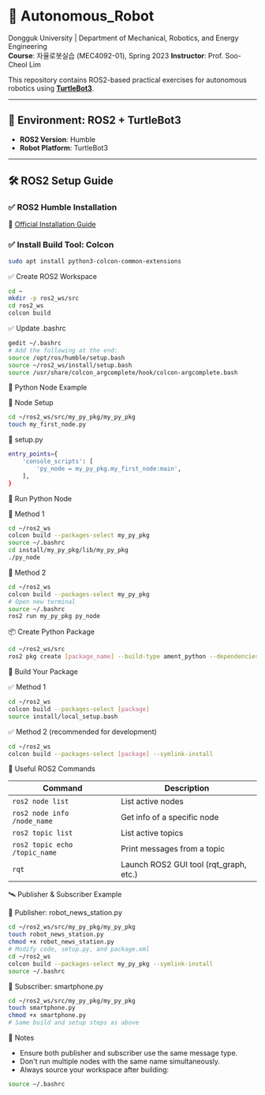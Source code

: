 # 🤖 Autonomous_Robot

Dongguk University | Department of Mechanical, Robotics, and Energy Engineering  
**Course**: 자율로봇실습 (MEC4092-01), Spring 2023
**Instructor**: Prof. Soo-Cheol Lim

This repository contains ROS2-based practical exercises for autonomous robotics using [**TurtleBot3**](https://emanual.robotis.com/docs/en/platform/turtlebot3/overview/).

---

## 🧱 Environment: ROS2 + TurtleBot3

- **ROS2 Version**: Humble
- **Robot Platform**: TurtleBot3

---

## 🛠️ ROS2 Setup Guide

### ✅ ROS2 Humble Installation
📄 [Official Installation Guide](https://docs.ros.org/en/humble/Installation/Ubuntu-Install-Debians.html)

### ✅ Install Build Tool: Colcon

```bash
sudo apt install python3-colcon-common-extensions
```

✅ Create ROS2 Workspace

```bash
cd ~
mkdir -p ros2_ws/src
cd ros2_ws
colcon build
```

✅ Update .bashrc

```bash
gedit ~/.bashrc
# Add the following at the end:
source /opt/ros/humble/setup.bash
source ~/ros2_ws/install/setup.bash
source /usr/share/colcon_argcomplete/hook/colcon-argcomplete.bash
```

🐍 Python Node Example

📁 Node Setup

```bash
cd ~/ros2_ws/src/my_py_pkg/my_py_pkg
touch my_first_node.py
```

🔧 setup.py

```bash
entry_points={
    'console_scripts': [
        'py_node = my_py_pkg.my_first_node:main',
    ],
}
```

🚀 Run Python Node

🔹 Method 1

```bash
cd ~/ros2_ws
colcon build --packages-select my_py_pkg
source ~/.bashrc
cd install/my_py_pkg/lib/my_py_pkg
./py_node
```

🔹 Method 2

```bash
cd ~/ros2_ws
colcon build --packages-select my_py_pkg
# Open new terminal
source ~/.bashrc
ros2 run my_py_pkg py_node
```

📦 Create Python Package

```bash
cd ~/ros2_ws/src
ros2 pkg create [package_name] --build-type ament_python --dependencies rclpy
```

🧪 Build Your Package

✅ Method 1

```bash
cd ~/ros2_ws
colcon build --packages-select [package]
source install/local_setup.bash
```

✅ Method 2 (recommended for development)

```bash
cd ~/ros2_ws
colcon build --packages-select [package] --symlink-install
```

🧰 Useful ROS2 Commands


| Command                       | Description                             |
| ----------------------------- | --------------------------------------- |
| `ros2 node list`              | List active nodes                       |
| `ros2 node info /node_name`   | Get info of a specific node             |
| `ros2 topic list`             | List active topics                      |
| `ros2 topic echo /topic_name` | Print messages from a topic             |
| `rqt`                         | Launch ROS2 GUI tool (rqt\_graph, etc.) |


🛰️ Publisher & Subscriber Example

📝 Publisher: robot_news_station.py

```bash
cd ~/ros2_ws/src/my_py_pkg/my_py_pkg
touch robot_news_station.py
chmod +x robot_news_station.py
# Modify code, setup.py, and package.xml
cd ~/ros2_ws
colcon build --packages-select my_py_pkg --symlink-install
source ~/.bashrc
```

📝 Subscriber: smartphone.py

```bash
cd ~/ros2_ws/src/my_py_pkg/my_py_pkg
touch smartphone.py
chmod +x smartphone.py
# Same build and setup steps as above
```


📎 Notes

- Ensure both publisher and subscriber use the same message type.
- Don't run multiple nodes with the same name simultaneously.
- Always source your workspace after building:

```bash
source ~/.bashrc
```


